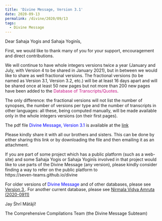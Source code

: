 ```yaml
---
title: 'Divine Message, Version 3.1'
date: 2020-09-13
permalink: /divine/2020/09/13
tags:
  - Divine Message
---
```


<p>
Dear Sahaja Yogis and Sahaja Yoginīs,
</p>

First, we would like to thank many of you for your support, encouragement and direct contributions. 

We will continue to have whole integers versions twice a year (January and July, with Version 4 to be shared in January 2021), but in between we would like to share as well fractional versions. The fractional versions (to be named as Version 3.1, Version 3.2, etc.) will be at least 16 days apart and will be shared once at least 50 new pages but not more than 200 new pages have been added to the <font color="mediumvioletred">Database of Transcripts/Quotes</font>.

The only difference: the fractional versions will not list the number of synopses, the  number of versions per type and the number of transcripts in other languages: all these, being computed manually, will be made available only in the whole integers versions (on their first pages). 

The pdf file <font color="blue">Divine Message, Version 3.1</font>  is available at the 
<a href="https://drive.google.com/file/d/1ybg2HMKLypOZ2SCgUJi6vJsxEAY7hd_3/view?usp=sharing"> link </a>

Please kindly share it with all our brothers and sisters. This can be done by either sharing this link or by downloading the file and then emailing it as an attachment.

<p>
If you are part of some project which has a public platform (such as a web-site) and some Sahaja Yogis or Sahaja Yoginīs involved in that project would like to use parts of the Divine Message (any version), please kindly consider finding a way to refer on the public platform to<br>
https://seven-teams.github.io/divine
</p>

For older versions of <font color="blue">Divine Message</font> and of other databases, please see <a href="https://seven-teams.github.io/divine/2020/07/18"> Version 3 </a>. For another current database, please see <a href="https://drive.google.com/file/d/1NrkCKDF77RnUIuhpRWUDIHjmFhgKCSYm/view?usp=sharing">Nirmala Vidya Amruta (2020-0911)</a>

Jay Śhrī Mātājī!

The Comprehensive Compilations Team (the Divine Message Subteam)